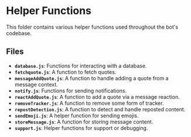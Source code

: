 # Helper Functions

This folder contains various helper functions used throughout the bot's codebase.

## Files

- **`database.js`**: Functions for interacting with a database.
- **`fetchquote.js`**: A function to fetch quotes.
- **`messageAddQuote.js`**: A function to handle adding a quote from a message context.
- **`notify.js`**: Functions for sending notifications.
- **`reactAddQuote.js`**: A function to add a quote via a message reaction.
- **`removeTracker.js`**: A function to remove some form of tracker.
- **`repostDetection.js`**: A function to detect and handle reposted content.
- **`sendEmoji.js`**: A helper function for sending emojis.
- **`storeMessage.js`**: A function for storing message content.
- **`support.js`**: Helper functions for support or debugging.
